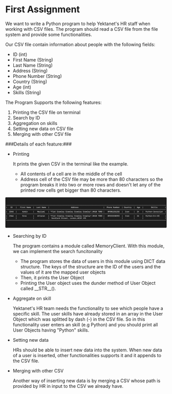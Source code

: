 # First Assignment
We want to write a Python program  to help Yektanet's HR staff when working with CSV files.
The program should read a CSV file from the file system and provide some functionalities.

Our CSV file contain information about people with the following fields:
  * ID (int)
  * First Name (String)
  * Last Name (String)
  * Address (String)
  * Phone Number (String)
  * Country (String)
  * Age (int)
  * Skills (String)

The Program Supports the following features:
 1. Printing the CSV file on terminal
 2. Search by ID
 3. Aggregation on skills
 4. Setting new data on CSV file 
 5. Merging with other CSV file

###Details of each feature:###
 * Printing

   It prints the given CSV in the terminal like the example.
   
    * All contents of a cell are in the middle of the cell
    * Address cell of the CSV file may be more than 80 characters so the program breaks it into two or more rows and doesn't let any of the printed row cells get bigger than 80 characters.

![picture alt](https://github.com/Aminho09/Yektanet-Supplementary-School/blob/main/Assignment%201/Images/Example%20Table.jpg)

 * Searching by ID 

   The program contains a module called MemoryClient. With this module, we can implement the search funcitonality
  
   * The program stores the data of users in this module using DICT data structure. The keys of the structure are the ID of the users and the values of it are the mapped user objects
   * Then, it prints the User Object
   * Printing the User object uses the dunder method of User Object called \_\_STR__().

 * Aggregate on skill

   Yektanet's HR team needs the functionality to see which people have a specific skill.
   The user skills have already stored in an array in the User Object which was splitted by dash (-) in the CSV file.
   So in this functionality user enters an skill (e.g Python) and you should print all User Objects having "Python" skills.
   
 * Setting new data 
   
   HRs should be able to insert new data into the system. When new data of a user is inserted, other functionalities supports it and it appends to the CSV file.
 
 * Merging with other CSV
   
   Another way of inserting new data is by merging a CSV whose path is provided by HR in input to the CSV we already have.
